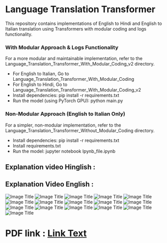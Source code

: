 
# Language Translation Transformer
This repository contains implementations of English to Hindi and English to Italian translation using Transformers with modular coding and logs functionality.

### With Modular Approach & Logs Functionality
For a more modular and maintainable implementation, refer to the Language_Translation_Transformer_With_Modular_Coding_v2 directory.
 - For English to Italian, Go to Language_Translation_Transformer_With_Modular_Coding
 - For English to Hindi, Go to Language_Translation_Transformer_With_Modular_Coding_v2
 - Install dependencies: pip install -r requirements.txt
 - Run the model (using PyTorch GPU): python main.py

### Non-Modular Approach (English to Italian Only)
For a simpler, non-modular implementation, refer to the Language_Translation_Transformer_Without_Modular_Coding directory.
 - Install dependencies: pip install -r requirements.txt
 - Install requirements.txt
 - Run the model: jupyter notebook Ipynb_file.ipynb


## Explanation video Hinglish :
## Explanation Video English :

![Image Title](PDF_Images/1.png)
![Image Title](PDF_Images/2.png)
![Image Title](PDF_Images/3.png)
![Image Title](PDF_Images/4.png)
![Image Title](PDF_Images/5.png)
![Image Title](PDF_Images/6.png)
![Image Title](PDF_Images/7.png)
![Image Title](PDF_Images/8.png)
![Image Title](PDF_Images/9.png)
![Image Title](PDF_Images/10.png)
![Image Title](PDF_Images/11.png)
![Image Title](PDF_Images/12.png)
![Image Title](PDF_Images/13.png)
![Image Title](PDF_Images/14.png)
![Image Title](PDF_Images/15.png)
![Image Title](PDF_Images/16.png)



# PDF link : [Link Text](Transformer.pdf)